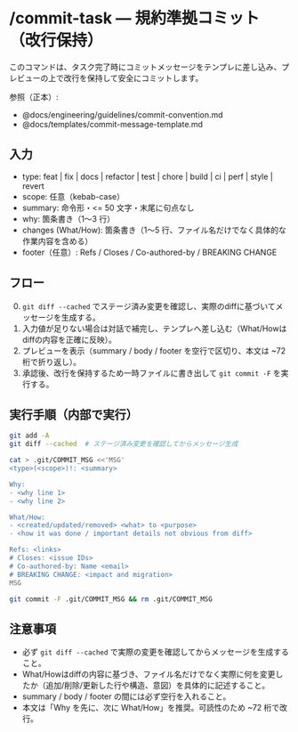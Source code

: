 # /commit-task — 規約準拠コミット（改行保持）

このコマンドは、タスク完了時にコミットメッセージをテンプレに差し込み、プレビューの上で改行を保持して安全にコミットします。

参照（正本）:
- @docs/engineering/guidelines/commit-convention.md
- @docs/templates/commit-message-template.md

## 入力
- type: feat | fix | docs | refactor | test | chore | build | ci | perf | style | revert
- scope: 任意（kebab-case）
- summary: 命令形・<= 50 文字・末尾に句点なし
- why: 箇条書き（1〜3 行）
- changes (What/How): 箇条書き（1〜5 行、ファイル名だけでなく具体的な作業内容を含める）
- footer（任意）: Refs / Closes / Co-authored-by / BREAKING CHANGE

## フロー
0. `git diff --cached` でステージ済み変更を確認し、実際のdiffに基づいてメッセージを生成する。
1. 入力値が足りない場合は対話で補完し、テンプレへ差し込む（What/Howはdiffの内容を正確に反映）。
2. プレビューを表示（summary / body / footer を空行で区切り、本文は ~72 桁で折り返し）。
3. 承認後、改行を保持するため一時ファイルに書き出して `git commit -F` を実行する。

## 実行手順（内部で実行）
```bash
git add -A
git diff --cached  # ステージ済み変更を確認してからメッセージ生成

cat > .git/COMMIT_MSG <<'MSG'
<type>(<scope>)!: <summary>

Why:
- <why line 1>
- <why line 2>

What/How:
- <created/updated/removed> <what> to <purpose>
- <how it was done / important details not obvious from diff>

Refs: <links>
# Closes: <issue IDs>
# Co-authored-by: Name <email>
# BREAKING CHANGE: <impact and migration>
MSG

git commit -F .git/COMMIT_MSG && rm .git/COMMIT_MSG
```

## 注意事項
- 必ず `git diff --cached` で実際の変更を確認してからメッセージを生成すること。
- What/Howはdiffの内容に基づき、ファイル名だけでなく実際に何を変更したか（追加/削除/更新した行や構造、意図）を具体的に記述すること。
- summary / body / footer の間には必ず空行を入れること。
- 本文は「Why を先に、次に What/How」を推奨。可読性のため ~72 桁で改行。

